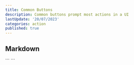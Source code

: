 ```yaml
---
title: Common Buttons
description: Common buttons prompt most actions in a UI
lastUpdate: '20/07/2023'
categories: action
published: true
---
```


<script>
  import Card from '$lib/containment/Card.svelte';
  import Button from '$lib/action/Button.svelte';
</script>

## Markdown

<div>
```
```
</div>